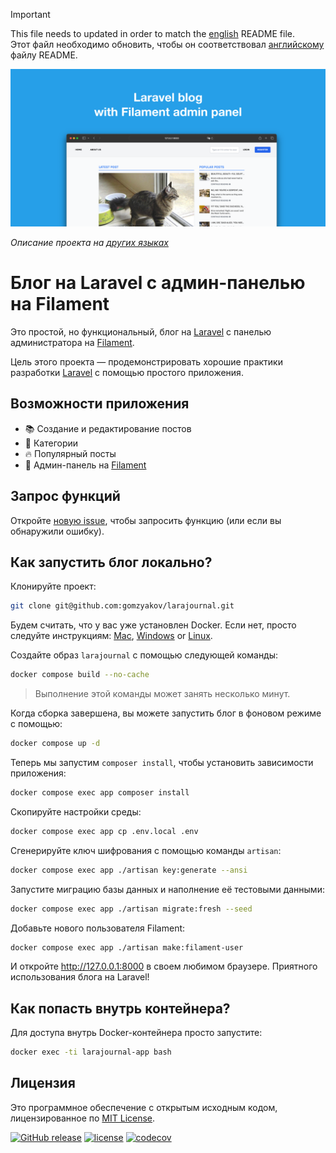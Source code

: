 >[!IMPORTANT]
>This file needs to updated in order to match the [english](/README.md) README file.  
>Этот файл необходимо обновить, чтобы он соответствовал [английскому](/README.md) файлу README.

![Блог на Laravel с админ-панелью на Filament](../docs/social-preview-en.png)

_Описание проекта на [других языках](Translations.md)_

# Блог на Laravel с админ-панелью на Filament

Это простой, но функциональный, блог на [Laravel](https://laravel.com) с панелью администратора на [Filament](https://filamentphp.com).

Цель этого проекта — продемонстрировать хорошие практики разработки [Laravel](https://laravel.com) с помощью простого приложения.

## Возможности приложения

- 📚 Создание и редактирование постов
- 🥑 Категории
- 🔥 Популярный посты
- 🎉 Админ-панель на [Filament](https://filamentphp.com)

## Запрос функций

Откройте [новую issue](https://github.com/gomzykov/larajournal/issues), чтобы запросить функцию (или если вы обнаружили ошибку).

## Как запустить блог локально?

Клонируйте проект:

```bash
git clone git@github.com:gomzyakov/larajournal.git
```

Будем считать, что у вас уже установлен Docker. Если нет, просто следуйте инструкциям: [Mac](https://docs.docker.com/desktop/install/mac-install/), [Windows](https://docs.docker.com/desktop/install/windows-install/) or [Linux](https://docs.docker.com/desktop/install/linux-install/).

Создайте образ `larajournal` с помощью следующей команды:

```bash
docker compose build --no-cache
```

>Выполнение этой команды может занять несколько минут.

Когда сборка завершена, вы можете запустить блог в фоновом режиме с помощью:

```bash
docker compose up -d
```

Теперь мы запустим `composer install`, чтобы установить зависимости приложения:

```bash
docker compose exec app composer install
```

Скопируйте настройки среды:

```bash
docker compose exec app cp .env.local .env
```

Сгенерируйте ключ шифрования с помощью команды `artisan`:

```bash
docker compose exec app ./artisan key:generate --ansi
```

Запустите миграцию базы данных и наполнение её тестовыми данными:

```bash
docker compose exec app ./artisan migrate:fresh --seed
```

Добавьте нового пользователя Filament:

```bash
docker compose exec app ./artisan make:filament-user
```

И откройте http://127.0.0.1:8000 в своем любимом браузере. Приятного использования блога на Laravel!

## Как попасть внутрь контейнера?

Для доступа внутрь Docker-контейнера просто запустите:

```bash
docker exec -ti larajournal-app bash
```

## Лицензия

Это программное обеспечение с открытым исходным кодом, лицензированное по [MIT License](https://github.com/gomzykov/php-code-style/blob/main/LICENSE).

[![GitHub release](https://img.shields.io/github/release/gomzyakov/larajournal.svg)](https://github.com/gomzyakov/larajournal/releases/latest)
[![license](https://img.shields.io/badge/License-MIT-green.svg)](https://github.com/gomzyakov/larajournal/blob/development/LICENSE)
[![codecov](https://codecov.io/gh/gomzyakov/larajournal/branch/main/graph/badge.svg?token=4CYTVMVUYV)](https://codecov.io/gh/gomzyakov/larajournal)
